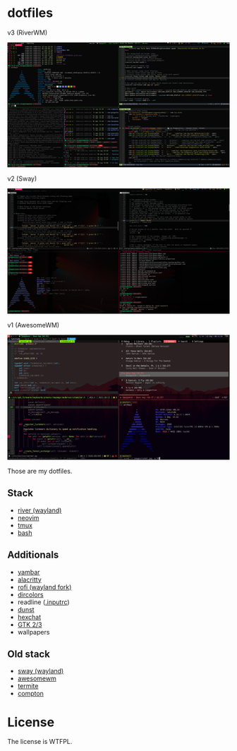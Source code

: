 # dotfiles

v3 (RiverWM)

![RiverWM](./.images/sshot3.jpg?3002)

v2 (Sway)

![Sway](./.images/sshot2.jpg?2)

v1 (AwesomeWM)

![Sway](./.images/sshot.jpg?1)

Those are my dotfiles.

## Stack

  - [river (wayland)](https://github.com/riverwm/river)
  - [neovim](https://neovim.io/)
  - [tmux](https://github.com/tmux/tmux)
  - [bash](https://www.gnu.org/software/bash/)

## Additionals

  - [yambar](https://codeberg.org/dnkl/yambar)
  - [alacritty](https://github.com/alacritty/alacritty)
  - [rofi (wayland fork)](https://github.com/lbonn/rofi)
  - [dircolors](https://github.com/trapd00r/LS_COLORS)
  - readline ([.inputrc](https://www.gnu.org/software/bash/manual/html_node/Readline-Init-File-Syntax.html#Readline-Init-File-Syntax))
  - [dunst](https://dunst-project.org/)
  - [hexchat](https://hexchat.github.io/)
  - [GTK 2/3](https://www.gtk.org/)
  - wallpapers

## Old stack

  - [sway (wayland)](https://swaywm.org)
  - [awesomewm](awesomewm.org)
  - [termite](https://github.com/thestinger/termite)
  - [compton](https://github.com/chjj/compton)

# License

The license is WTFPL.
